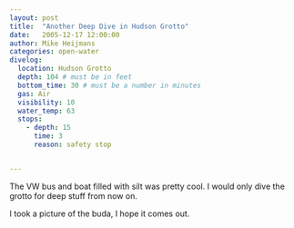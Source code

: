 ```yaml
---
layout: post
title:  "Another Deep Dive in Hudson Grotto"
date:   2005-12-17 12:00:00
author: Mike Heijmans
categories: open-water
divelog:
  location: Hudson Grotto
  depth: 104 # must be in feet
  bottom_time: 30 # must be a number in minutes
  gas: Air
  visibility: 10
  water_temp: 63
  stops:
    - depth: 15
      time: 3
      reason: safety stop


---
```

The VW bus and boat filled with silt was pretty cool. I would only dive the grotto for deep stuff from now on.

I took a picture of the buda, I hope it comes out.